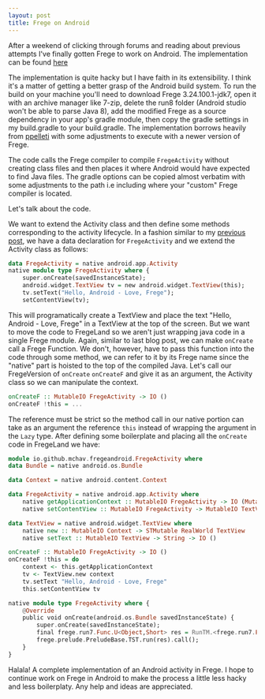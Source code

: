 ```yaml
---
layout: post
title: Frege on Android
---
```


After a weekend of clicking through forums and reading about previous attempts I've finally gotten Frege to work on Android. The implementation can be found [here](https://github.com/mchav/FregeAndroid)

The implementation is quite hacky but I have faith in its extensibility. I think it's a matter of getting a better grasp of the Android build system. To run the build on your machine you'll need to download Frege 3.24.100.1-jdk7, open it with an archive manager like 7-zip, delete the run8 folder (Android studio won't be able to parse Java 8), add the modified Frege as a source dependency in your app's gradle module, then copy the gradle settings in my build.gradle to your build.gradle. The implementation borrows heavily from [ppelleti](https://github.com/ppelleti/frege-on-android) with some adjustments to execute with a newer version of Frege.

The code calls the Frege compiler to compile `FregeActivity` without creating class files and then places it where Android would have expected to find Java files. The gradle options can be copied almost verbatim with some adjustments to the path i.e including where your "custom" Frege compiler is located.

Let's talk about the code. 


We want to extend the Activity class and then define some methods corresponding to the activity lifecycle. In a fashion similar to my [previous post](http://mchav.github.io/a-simple-server-in-frege/), we have a data declaration for `FregeActivity` and we extend the Activity class as follows:

```haskell
data FregeActivity = native android.app.Activity
native module type FregeActivity where {
    super.onCreate(savedInstanceState);
    android.widget.TextView tv = new android.widget.TextView(this);
    tv.setText("Hello, Android - Love, Frege");
    setContentView(tv);
```

This will programatically create a TextView and place the text "Hello, Android - Love, Frege" in a TextView at the top of the screen. But we want to move the code to FregeLand so we aren't just wrapping java code in a single Frege module. Again, similar to last blog post, we can make `onCreate` call a Frege Function. We don't, however, have to pass this function into the code through some method, we can refer to it by its Frege name since the "native" part is hoisted to the top of the compiled Java. Let's call our FregeVersion of `onCreate` `onCreateF` and give it as an argument, the Activity class so we can manipulate the context.

```haskell
onCreateF :: MutableIO FregeActivity -> IO ()
onCreateF !this = ...
```

The reference must be strict so the method call in our native portion can take as an argument the reference `this` instead of wrapping the argument in the `Lazy` type. After defining some boilerplate and placing all the `onCreate` code in FregeLand we have:

```haskell
module io.github.mchav.fregeandroid.FregeActivity where
data Bundle = native android.os.Bundle

data Context = native android.content.Context

data FregeActivity = native android.app.Activity where
	native getApplicationContext :: MutableIO FregeActivity -> IO (MutableIO Context)
	native setContentView :: MutableIO FregeActivity -> MutableIO TextView -> IO ()

data TextView = native android.widget.TextView where
	native new :: MutableIO Context -> STMutable RealWorld TextView
	native setText :: MutableIO TextView -> String -> IO ()

onCreateF :: MutableIO FregeActivity -> IO ()
onCreateF !this = do
	context <- this.getApplicationContext
	tv <- TextView.new context
	tv.setText "Hello, Android - Love, Frege"
	this.setContentView tv

native module type FregeActivity where {
	@Override
    public void onCreate(android.os.Bundle savedInstanceState) {
        super.onCreate(savedInstanceState);
        final frege.run7.Func.U<Object,Short> res = RunTM.<frege.run7.Func.U<Object,Short>>cast(onCreateF(this)).call();
		frege.prelude.PreludeBase.TST.run(res).call();
    }
}
```

Halala! A complete implementation of an Android activity in Frege. I hope to continue work on Frege in Android to make the process a little less hacky and less boilerplaty. Any help and ideas are appreciated.
